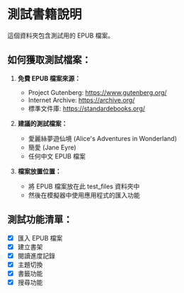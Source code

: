 測試書籍說明
================

這個資料夾包含測試用的 EPUB 檔案。

## 如何獲取測試檔案：

1. **免費 EPUB 檔案來源：**
   - Project Gutenberg: https://www.gutenberg.org/
   - Internet Archive: https://archive.org/
   - 標準文件庫: https://standardebooks.org/

2. **建議的測試檔案：**
   - 愛麗絲夢遊仙境 (Alice's Adventures in Wonderland)
   - 簡愛 (Jane Eyre)
   - 任何中文 EPUB 檔案

3. **檔案放置位置：**
   - 將 EPUB 檔案放在此 test_files 資料夾中
   - 然後在模擬器中使用應用程式的匯入功能

## 測試功能清單：

- [x] 匯入 EPUB 檔案
- [x] 建立書架
- [x] 閱讀進度記錄
- [x] 主題切換
- [x] 書籤功能
- [x] 搜尋功能
